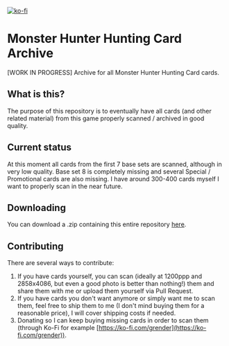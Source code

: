 [![ko-fi](https://www.ko-fi.com/img/githubbutton_sm.svg)](https://ko-fi.com/R6R21LO82)

# Monster Hunter Hunting Card Archive

[WORK IN PROGRESS] Archive for all Monster Hunter Hunting Card cards. 


## What is this?

The purpose of this repository is to eventually have all cards (and other related material) from this game properly scanned / archived in good quality.

## Current status

At this moment all cards from the first 7 base sets are scanned, although in very low quality. Base set 8 is completely missing and several Special / Promotional cards are also missing. I have around 300-400 cards myself I want to properly scan in the near future.

## Downloading

You can download a .zip containing this entire repository [here](https://github.com/GrenderG/MHHC_Archive/archive/refs/heads/master.zip).

## Contributing

There are several ways to contribute:

1. If you have cards yourself, you can scan (ideally at 1200ppp and 2858x4086, but even a good photo is better than nothing!) them and share them with me or upload them yourself via Pull Request. 
2. If you have cards you don't want anymore or simply want me to scan them, feel free to ship them to me (I don't mind buying them for a reasonable price), I will cover shipping costs if needed.
3. Donating so I can keep buying missing cards in order to scan them (through Ko-Fi for example [https://ko-fi.com/grender](https://ko-fi.com/grender)).
